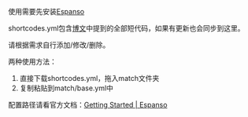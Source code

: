 使用需要先安装[Espanso](https://espanso.org/)

shortcodes.yml包含[博文](https://lunasa.icu/2024/hugo-decor-03/)中提到的全部短代码，如果有更新也会同步到这里。

请根据需求自行添加/修改/删除。

两种使用方法：
1. 直接下载shortcodes.yml，拖入match文件夹
2. 复制粘贴到match/base.yml中

配置路径请看官方文档：[Getting Started | Espanso](https://espanso.org/docs/get-started/#configuration)
